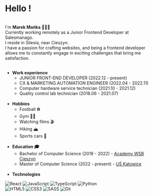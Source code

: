 # Hello !

<br/>
I'm <b>Marek Mańka</b> 👨🏻‍💻 <br/> 
Currently working remotely as a Junior Frontend Developer at Salesmanago.  <br/>
I reside in Silesia, near Cieszyn. <br/>
I have a passion for crafting websites, and being a frontend developer allows me to constantly engage in exciting challenges that bring me satisfaction. <br/>
<br/>

<ul> 
     <li>
        <b>Work experience</b>
        <ul>
            <li>
             JUNIOR FRONT-END DEVELOPER (2022.12 - present)
            </li>
            <li>   
            CX & MARKETING
            AUTOMATION ENGINEER (2022.04 - 2022.11)
            </li>
            <li>
            Computer hardware service technician (2021.10 - 2021.12)
            </li>
            <li>
            Quality control lab technician (2018.06 - 2021.07)
            </li>
        </ul>
    </li>
    <br/>
    <li>
        <b>Hobbies</b>
        <ul>
            <li>
             Football ⚽
            </li>
            <li>   
            Gym 🏋🏽
            </li>
            <li>
            Watching films 🎬
            </li>
            <li>
            Hiking 🏔
            </li>
            <li>
            Sports cars 🚗
            </li>
        </ul>
    </li>
    <br/>
    <li>
        <b>Education 🎓</b>
        <ul>
            <li>
                Bachelor of Computer Science (2018 - 2022) - <a href="https://wsb.edu.pl/cieszyn">Academy WSB Cieszyn</a>
            </li>
            <li>
                Master of Computer Science (2022 - present) - <a href="https://us.edu.pl">UŚ Katowice</a>
            </li>
        </ul>
    </li>
    <br/>
    <li>
      <b>Technologies</b>
    </li>
</ul>

![React](https://img.icons8.com/ultraviolet/48/000000/react.png)
![JavaScript](https://img.icons8.com/color/48/000000/javascript.png)
![TypeScript](https://img.icons8.com/color/48/000000/typescript.png)
![Python](https://img.icons8.com/color/48/000000/python.png)
<br/>
![HTML5](https://img.icons8.com/color/48/000000/html-5.png)
![CSS3](https://img.icons8.com/color/48/000000/css3.png)
![SASS](https://img.icons8.com/color/48/000000/sass.png)
![Git](https://img.icons8.com/color/48/000000/git.png)
